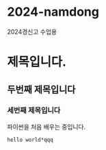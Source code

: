 # 2024-namdong
2024경신고 수업용

# 제목입니다.
## 두번째 제목입니다
### 세번째 제목입니다

파이썬을 처음 배우는 중입니다.

```
hello world*qqq
